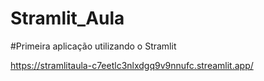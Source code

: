 # Stramlit_Aula

#Primeira aplicação utilizando o Stramlit


https://stramlitaula-c7eetlc3nlxdgq9v9nnufc.streamlit.app/
